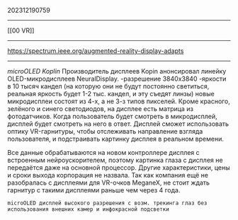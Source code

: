 202312190759
***
[[00 VR]]
***
https://spectrum.ieee.org/augmented-reality-display-adapts
***
*microOLED Koplin*
Производитель дисплеев Kopin анонсировал линейку OLED-микродисплеев NeuralDisplay. 
-разрешение 3840x3840
-яркости в 10 тысяч кандел 
(на которую они не будут постоянно светиться, реальная яркость будет 1-2 тыс. кандел, и эту съедят линзы)
новые микродисплеи состоят из 4-х, а не 3-з типов пикселей. 
Кроме красного, зелёного и синего светодиодов, на дисплее есть матрица из фотодатчиков. 
Когда пользователь будет смотреть в микродисплей, дисплей будет смотреть на него в ответ. 
Дисплей сможет использовать оптику VR-гарнитуры, чтобы отслеживать направление взгляда пользователя, и подстраивать картинку дисплея в реальном времени. 

Все данные обрабатываются на новом контроллере дисплея с встроенным нейроускорителем, 
поэтому картинка глаза с дисплея не передаётся даже на основной процессор. 
Другие характеристики, цены и сроки выхода корпорация не назвала. 
Так как компания ещё не разобралась с дисплеями для VR-очков MeganeX, 
не стоит ждать гарнитур с такими дисплеями раньше чем через 4 года.

```
microOLED дисплей высокого разрешения с возм. трекинга глаз без использования внешних камер и инфокрасной подсветки
```